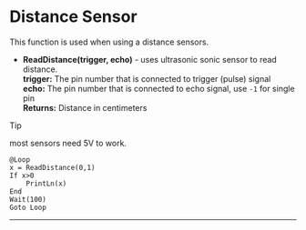 # Distance Sensor

This function is used when using a distance sensors. 

- **ReadDistance(trigger, echo)** - uses ultrasonic sonic sensor to read distance.<br>
**trigger:** The pin number that is connected to trigger (pulse) signal<br>
**echo:**  The pin number that is connected to echo signal, use `-1` for single pin <br>
**Returns:**  Distance in centimeters

> [!TIP]
> most sensors need 5V to work.

```basic
@Loop
x = ReadDistance(0,1) 
If x>0 
    PrintLn(x)
End
Wait(100)
Goto Loop
```
---

